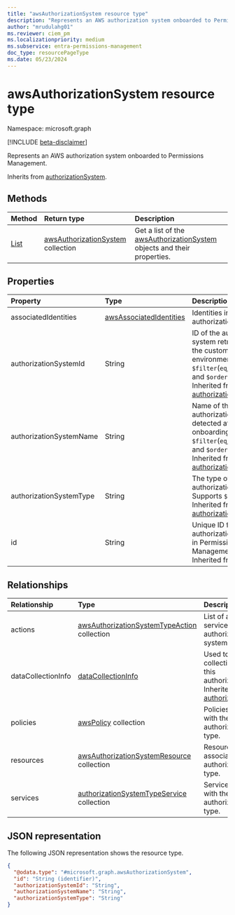 ```yaml
---
title: "awsAuthorizationSystem resource type"
description: "Represents an AWS authorization system onboarded to Permissions Management."
author: "mrudulahg01"
ms.reviewer: ciem_pm
ms.localizationpriority: medium
ms.subservice: entra-permissions-management
doc_type: resourcePageType
ms.date: 05/23/2024
---
```


# awsAuthorizationSystem resource type

Namespace: microsoft.graph

[!INCLUDE [beta-disclaimer](../../includes/beta-disclaimer.md)]

Represents an AWS authorization system onboarded to Permissions Management.

Inherits from [authorizationSystem](../resources/authorizationsystem.md).

## Methods
|Method|Return type|Description|
|:---|:---|:---|
|[List](../api/awsauthorizationsystem-list.md)|[awsAuthorizationSystem](../resources/awsauthorizationsystem.md) collection|Get a list of the [awsAuthorizationSystem](../resources/awsauthorizationsystem.md) objects and their properties.|

## Properties
|Property|Type|Description|
|:---|:---|:---|
|associatedIdentities|[awsAssociatedIdentities](../resources/awsassociatedidentities.md)|Identities in the authorization system.|
|authorizationSystemId|String|ID of the authorization system retrieved from the customer cloud environment.Supports `$filter`(`eq`, `contains`) and `$orderBy`. Inherited from [authorizationSystem](../resources/authorizationsystem.md).|
|authorizationSystemName|String|Name of the authorization system detected after onboarding. Supports `$filter`(`eq`,`contains`) and `$orderBy`. Inherited from [authorizationSystem](../resources/authorizationsystem.md).|
|authorizationSystemType|String|The type of this authorization system. Supports `$filter`(`eq`). Inherited from [authorizationSystem](../resources/authorizationsystem.md).|
|id|String| Unique ID for the authorization system in Permissions Management. Inherited from [entity](../resources/entity.md).|

## Relationships
|Relationship|Type|Description|
|:---|:---|:---|
|actions|[awsAuthorizationSystemTypeAction](../resources/awsauthorizationsystemtypeaction.md) collection|List of actions for service in authorization system.|
|dataCollectionInfo|[dataCollectionInfo](../resources/datacollectioninfo.md)|Used to expose data collection status of this authorizationSystem. Inherited from [authorizationSystem](../resources/authorizationsystem.md)|
|policies|[awsPolicy](../resources/awspolicy.md) collection|Policies associated with the AWS authorization system type.|
|resources|[awsAuthorizationSystemResource](../resources/awsauthorizationsystemresource.md) collection|Resources associated with the authorization system type.|
|services|[authorizationSystemTypeService](../resources/authorizationsystemtypeservice.md) collection|Services associated with the authorization system type.|

## JSON representation
The following JSON representation shows the resource type.
<!-- {
  "blockType": "resource",
  "keyProperty": "id",
  "@odata.type": "microsoft.graph.awsAuthorizationSystem",
  "baseType": "microsoft.graph.authorizationSystem",
  "openType": false
}
-->
``` json
{
  "@odata.type": "#microsoft.graph.awsAuthorizationSystem",
  "id": "String (identifier)",
  "authorizationSystemId": "String",
  "authorizationSystemName": "String",
  "authorizationSystemType": "String"
}
```


